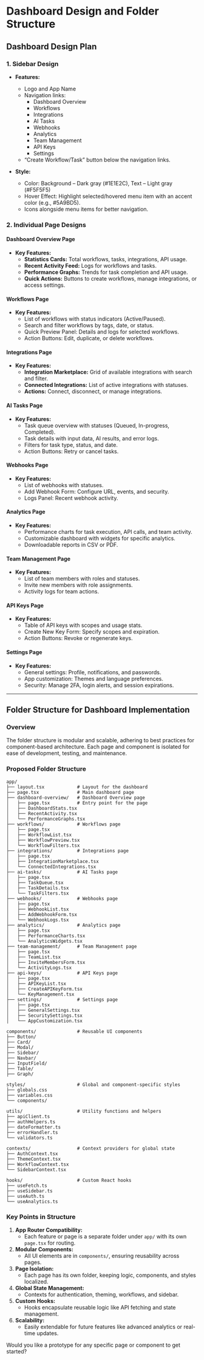 # Dashboard Design and Folder Structure

## **Dashboard Design Plan**

### **1. Sidebar Design**

- **Features:**

  - Logo and App Name
  - Navigation links:
    - Dashboard Overview
    - Workflows
    - Integrations
    - AI Tasks
    - Webhooks
    - Analytics
    - Team Management
    - API Keys
    - Settings
  - “Create Workflow/Task” button below the navigation links.

- **Style:**

  - Color: Background – Dark gray (#1E1E2C), Text – Light gray (#F5F5F5)
  - Hover Effect: Highlight selected/hovered menu item with an accent color (e.g., #5A9BD5).
  - Icons alongside menu items for better navigation.

### **2. Individual Page Designs**

#### **Dashboard Overview Page**

- **Key Features:**
  - **Statistics Cards:** Total workflows, tasks, integrations, API usage.
  - **Recent Activity Feed:** Logs for workflows and tasks.
  - **Performance Graphs:** Trends for task completion and API usage.
  - **Quick Actions:** Buttons to create workflows, manage integrations, or access settings.

#### **Workflows Page**

- **Key Features:**
  - List of workflows with status indicators (Active/Paused).
  - Search and filter workflows by tags, date, or status.
  - Quick Preview Panel: Details and logs for selected workflows.
  - Action Buttons: Edit, duplicate, or delete workflows.

#### **Integrations Page**

- **Key Features:**
  - **Integration Marketplace:** Grid of available integrations with search and filter.
  - **Connected Integrations:** List of active integrations with statuses.
  - **Actions:** Connect, disconnect, or manage integrations.

#### **AI Tasks Page**

- **Key Features:**
  - Task queue overview with statuses (Queued, In-progress, Completed).
  - Task details with input data, AI results, and error logs.
  - Filters for task type, status, and date.
  - Action Buttons: Retry or cancel tasks.

#### **Webhooks Page**

- **Key Features:**
  - List of webhooks with statuses.
  - Add Webhook Form: Configure URL, events, and security.
  - Logs Panel: Recent webhook activity.

#### **Analytics Page**

- **Key Features:**
  - Performance charts for task execution, API calls, and team activity.
  - Customizable dashboard with widgets for specific analytics.
  - Downloadable reports in CSV or PDF.

#### **Team Management Page**

- **Key Features:**
  - List of team members with roles and statuses.
  - Invite new members with role assignments.
  - Activity logs for team actions.

#### **API Keys Page**

- **Key Features:**
  - Table of API keys with scopes and usage stats.
  - Create New Key Form: Specify scopes and expiration.
  - Action Buttons: Revoke or regenerate keys.

#### **Settings Page**

- **Key Features:**
  - General settings: Profile, notifications, and passwords.
  - App customization: Themes and language preferences.
  - Security: Manage 2FA, login alerts, and session expirations.

---

## **Folder Structure for Dashboard Implementation**

### **Overview**

The folder structure is modular and scalable, adhering to best practices for component-based architecture. Each page and component is isolated for ease of development, testing, and maintenance.

### **Proposed Folder Structure**

```plaintext
app/
├── layout.tsx            # Layout for the dashboard
├── page.tsx              # Main dashboard page
├── dashboard-overview/   # Dashboard Overview page
│   ├── page.tsx          # Entry point for the page
│   ├── DashboardStats.tsx
│   ├── RecentActivity.tsx
│   └── PerformanceGraphs.tsx
├── workflows/            # Workflows page
│   ├── page.tsx
│   ├── WorkflowList.tsx
│   ├── WorkflowPreview.tsx
│   └── WorkflowFilters.tsx
├── integrations/         # Integrations page
│   ├── page.tsx
│   ├── IntegrationMarketplace.tsx
│   └── ConnectedIntegrations.tsx
├── ai-tasks/             # AI Tasks page
│   ├── page.tsx
│   ├── TaskQueue.tsx
│   ├── TaskDetails.tsx
│   └── TaskFilters.tsx
├── webhooks/             # Webhooks page
│   ├── page.tsx
│   ├── WebhookList.tsx
│   ├── AddWebhookForm.tsx
│   └── WebhookLogs.tsx
├── analytics/            # Analytics page
│   ├── page.tsx
│   ├── PerformanceCharts.tsx
│   └── AnalyticsWidgets.tsx
├── team-management/      # Team Management page
│   ├── page.tsx
│   ├── TeamList.tsx
│   ├── InviteMembersForm.tsx
│   └── ActivityLogs.tsx
├── api-keys/             # API Keys page
│   ├── page.tsx
│   ├── APIKeyList.tsx
│   ├── CreateAPIKeyForm.tsx
│   └── KeyManagement.tsx
├── settings/             # Settings page
│   ├── page.tsx
│   ├── GeneralSettings.tsx
│   ├── SecuritySettings.tsx
│   └── AppCustomization.tsx

components/               # Reusable UI components
├── Button/
├── Card/
├── Modal/
├── Sidebar/
├── Navbar/
├── InputField/
├── Table/
├── Graph/

styles/                   # Global and component-specific styles
├── globals.css
├── variables.css
└── components/

utils/                    # Utility functions and helpers
├── apiClient.ts
├── authHelpers.ts
├── dateFormatter.ts
├── errorHandler.ts
└── validators.ts

contexts/                 # Context providers for global state
├── AuthContext.tsx
├── ThemeContext.tsx
├── WorkflowContext.tsx
└── SidebarContext.tsx

hooks/                    # Custom React hooks
├── useFetch.ts
├── useSidebar.ts
├── useAuth.ts
└── useAnalytics.ts
```

### **Key Points in Structure**

1. **App Router Compatibility:**
   - Each feature or page is a separate folder under `app/` with its own `page.tsx` for routing.
2. **Modular Components:**
   - All UI elements are in `components/`, ensuring reusability across pages.
3. **Page Isolation:**
   - Each page has its own folder, keeping logic, components, and styles localized.
4. **Global State Management:**
   - Contexts for authentication, theming, workflows, and sidebar.
5. **Custom Hooks:**
   - Hooks encapsulate reusable logic like API fetching and state management.
6. **Scalability:**
   - Easily extendable for future features like advanced analytics or real-time updates.

Would you like a prototype for any specific page or component to get started?

